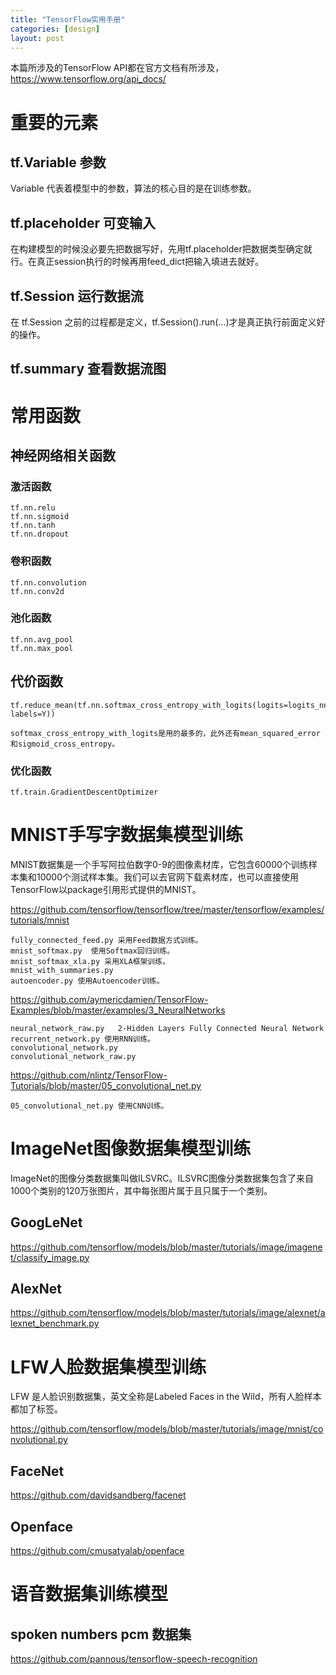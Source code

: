 ```yaml
---
title: "TensorFlow实用手册"
categories: [design]
layout: post
---
```


本篇所涉及的TensorFlow API都在官方文档有所涉及，https://www.tensorflow.org/api_docs/


# 重要的元素

## tf.Variable 参数

Variable 代表着模型中的参数，算法的核心目的是在训练参数。


## tf.placeholder 可变输入

在构建模型的时候没必要先把数据写好，先用tf.placeholder把数据类型确定就行。在真正session执行的时候再用feed_dict把输入填进去就好。

## tf.Session 运行数据流

在 tf.Session 之前的过程都是定义，tf.Session().run(...)才是真正执行前面定义好的操作。


## tf.summary 查看数据流图



# 常用函数 


## 神经网络相关函数

### 激活函数

```
tf.nn.relu
tf.nn.sigmoid
tf.nn.tanh
tf.nn.dropout
```

### 卷积函数

```
tf.nn.convolution
tf.nn.conv2d
```

### 池化函数

```
tf.nn.avg_pool
tf.nn.max_pool
```

## 代价函数

```
tf.reduce_mean(tf.nn.softmax_cross_entropy_with_logits(logits=logits_nn, labels=Y))

softmax_cross_entropy_with_logits是用的最多的，此外还有mean_squared_error和sigmoid_cross_entropy。

```


### 优化函数

```
tf.train.GradientDescentOptimizer
```



# MNIST手写字数据集模型训练

MNIST数据集是一个手写阿拉伯数字0-9的图像素材库，它包含60000个训练样本集和10000个测试样本集。我们可以去官网下载素材库，也可以直接使用TensorFlow以package引用形式提供的MNIST。

https://github.com/tensorflow/tensorflow/tree/master/tensorflow/examples/tutorials/mnist


	fully_connected_feed.py 采用Feed数据方式训练。
	mnist_softmax.py  使用Softmax回归训练。
	mnist_softmax_xla.py 采用XLA框架训练。
	mnist_with_summaries.py
	autoencoder.py 使用Autoencoder训练。


https://github.com/aymericdamien/TensorFlow-Examples/blob/master/examples/3_NeuralNetworks

	neural_network_raw.py 	2-Hidden Layers Fully Connected Neural Network
	recurrent_network.py 使用RNN训练。
	convolutional_network.py
	convolutional_network_raw.py


https://github.com/nlintz/TensorFlow-Tutorials/blob/master/05_convolutional_net.py

	05_convolutional_net.py 使用CNN训练。





# ImageNet图像数据集模型训练

ImageNet的图像分类数据集叫做ILSVRC。ILSVRC图像分类数据集包含了来自1000个类别的120万张图片，其中每张图片属于且只属于一个类别。

## GoogLeNet

https://github.com/tensorflow/models/blob/master/tutorials/image/imagenet/classify_image.py

## AlexNet

https://github.com/tensorflow/models/blob/master/tutorials/image/alexnet/alexnet_benchmark.py




# LFW人脸数据集模型训练

LFW 是人脸识别数据集，英文全称是Labeled Faces in the Wild，所有人脸样本都加了标签。

https://github.com/tensorflow/models/blob/master/tutorials/image/mnist/convolutional.py

## FaceNet

https://github.com/davidsandberg/facenet

## Openface

https://github.com/cmusatyalab/openface





# 语音数据集训练模型

## spoken numbers pcm 数据集

https://github.com/pannous/tensorflow-speech-recognition



<!--
这里是注释区

```
print "hello"
```

***Stronger***

{% highlight python %}
print "hello, Lucky!"
{% endhighlight %}

![My image]({{ site.baseurl }}/images/emule.png)

My Github is [here][mygithub].
[mygithub]: https://github.com/lucky521

-->